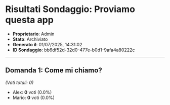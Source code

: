 # Risultati Sondaggio: Proviamo questa app

- **Proprietario**: Admin
- **Stato**: Archiviato
- **Generato il**: 01/07/2025, 14:31:02
- **ID Sondaggio**: bb6df52d-32d0-477e-b0d1-9afa4a80222c

---

## Domanda 1: Come mi chiamo?

*(Voti totali: 0)*

- Alex: **0** voti (0.0%)
- Mario: **0** voti (0.0%)

